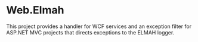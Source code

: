 Web.Elmah
=========

This project provides a handler for WCF services and an exception filter for ASP.NET MVC projects that directs exceptions to the ELMAH logger.